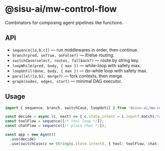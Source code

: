 # @sisu-ai/mw-control-flow

Combinators for composing agent pipelines like functions.

## API
- `sequence([a,b,c])` — run middlewares in order, then continue.
- `branch(pred, onTrue, onFalse?)` — if/else routing.
- `switchCase(select, routes, fallback?)` — route by string key.
- `loopWhile(pred, body, { max })` — while-loop with safety max.
- `loopUntil(done, body, { max })` — do-while loop with safety max.
- `parallel([a,b], merge?)` — fork contexts, then merge.
- `graph(nodes, edges, start)` — minimal DAG executor.

## Usage
```ts
import { sequence, branch, switchCase, loopUntil } from '@sisu-ai/mw-control-flow';

const decide = async (c, next) => { c.state.intent = c.input?.match(/tools/i) ? 'tool' : 'chat'; await next(); };
const toolFlow = sequence([/* tool loop */]);
const chatFlow = sequence([/* plain chat */]);

const app = new Agent()
  .use(decide)
  .use(switchCase(c => String(c.state.intent), { tool: toolFlow, chat: chatFlow }, chatFlow));
```
